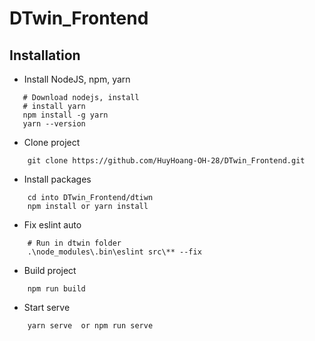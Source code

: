 # DTwin_Frontend
## Installation 
- Install NodeJS, npm, yarn
```
   # Download nodejs, install
   # install yarn
   npm install -g yarn
   yarn --version
```
- Clone project
```
    git clone https://github.com/HuyHoang-OH-28/DTwin_Frontend.git
```
- Install packages
```
    cd into DTwin_Frontend/dtiwn
    npm install or yarn install
```
- Fix eslint auto
```
    # Run in dtwin folder
    .\node_modules\.bin\eslint src\** --fix
```
- Build project
```
    npm run build
```
- Start serve
```
    yarn serve  or npm run serve 
```

